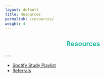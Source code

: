 ```yaml
---
layout: default
title: Resources
permalink: /resources/
weight: 4
---
```

<h2 style="text-align:center; color: #28bca3">
    <div>
        <b>Resources</b>
    </div>
</h2>
---

* [Spotify Study Playlist](https://open.spotify.com/playlist/6mtQxnGRYzAzILoJBPPcey?si=9Q8hWMgVSVWNEnyordHkyQ)
* [Referrals](https://www.notion.so/Referrals-98030b47b5464a1cb4db3ca7325425ee)